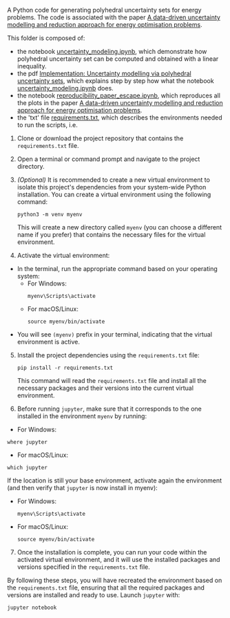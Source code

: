 A Python code for generating polyhedral uncertainty sets for energy problems.
The code is associated with the paper [A data-driven uncertainty modelling and reduction approach for energy optimisation problems](https://arxiv.org/abs/2212.01478).

This folder is composed of:
- the notebook [uncertainty_modeling.ipynb](https://github.com/julien-vaes/uncertainty_modelling_for_energy/blob/master/uncertainty_modeling.ipynb),
which demonstrate how polyhedral uncertainty set can be computed and obtained with a linear inequality.
- the pdf [Implementation: Uncertainty modelling via polyhedral uncertainty sets](https://github.com/julien-vaes/uncertainty_modelling_for_energy/blob/master/pus_implementation.pdf),
which explains step by step how what the notebook [uncertainty_modeling.ipynb](https://github.com/julien-vaes/uncertainty_modelling_for_energy/blob/master/uncertainty_modeling.ipynb) does.
- the notebook [reproducibility_paper_escape.ipynb](https://github.com/julien-vaes/uncertainty_modelling_for_energy/blob/master/reproducibility_paper_escape.ipynb),
which reproduces all the plots in the paper [A data-driven uncertainty modelling and reduction approach for energy optimisation problems](https://arxiv.org/abs/2212.01478).
- the 'txt' file [requirements.txt](https://github.com/julien-vaes/uncertainty_modelling_for_energy/blob/master/requirements.txt),
which describes the environments needed to run the scripts, i.e.
  
1. Clone or download the project repository that contains the `requirements.txt` file.

2. Open a terminal or command prompt and navigate to the project directory.

3. *(Optional)* It is recommended to create a new virtual environment to isolate this project's dependencies from your system-wide Python installation. You can create a virtual environment using the following command:

   `python3 -m venv myenv`

   This will create a new directory called `myenv` (you can choose a different name if you prefer) that contains the necessary files for the virtual environment.

4. Activate the virtual environment:
- In the terminal, run the appropriate command based on your operating system:
  - For Windows:
    ```
    myenv\Scripts\activate
    ```
  - For macOS/Linux:
    ```
    source myenv/bin/activate
    ```
- You will see `(myenv)` prefix in your terminal, indicating that the virtual environment is active.

5. Install the project dependencies using the `requirements.txt` file:

   `pip install -r requirements.txt`

   This command will read the `requirements.txt` file and install all the necessary packages and their versions into the current virtual environment.
6. Before running `jupyter`, make sure that it corresponds to the one installed in the environment `myenv` by running:
- For Windows:
```
where jupyter
```
- For macOS/Linux:
```
which jupyter
```
If the location is still your base environment, activate again the environment (and then verify that `jupyter` is now install in myenv):
- For Windows:
  ```
  myenv\Scripts\activate
  ```
- For macOS/Linux:
  ```
  source myenv/bin/activate
  ```

7. Once the installation is complete, you can run your code within the activated virtual environment, and it will use the installed packages and versions specified in the `requirements.txt` file.

By following these steps, you will have recreated the environment based on the `requirements.txt` file, ensuring that all the required packages and versions are installed and ready to use.
Launch `jupyter` with:
```
jupyter notebook
```
